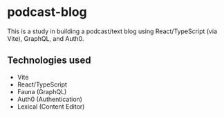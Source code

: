 # podcast-blog
This is a study in building a podcast/text blog using React/TypeScript (via Vite), GraphQL, and Auth0.

## Technologies used
* Vite
* React/TypeScript
* Fauna (GraphQL)
* Auth0 (Authentication)
* Lexical (Content Editor)